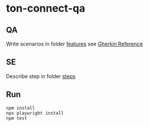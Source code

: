 # ton-connect-qa

## QA

Write scenarios in folder [features](features) see [Gherkin Reference](https://cucumber.io/docs/gherkin/reference/)

## SE

Describe step in folder [steps](steps)

## Run

```shell
npm install
npx playwright install
npm test
```
